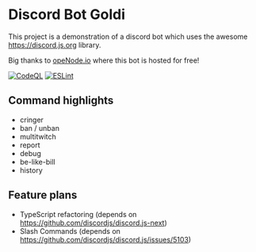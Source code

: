 # Discord Bot Goldi
This project is a demonstration of a discord bot which uses the awesome https://discord.js.org library.

Big thanks to [opeNode.io](https://www.openode.io/) where this bot is hosted for free!

[![CodeQL](https://github.com/Zerotask/discord-bot-goldi/actions/workflows/codeql-analysis.yml/badge.svg)](https://github.com/Zerotask/discord-bot-goldi/actions/workflows/codeql-analysis.yml)
[![ESLint](https://github.com/Zerotask/discord-bot-goldi/actions/workflows/lint.yml/badge.svg)](https://github.com/Zerotask/discord-bot-goldi/actions/workflows/lint.yml)


## Command highlights
- cringer
- ban / unban
- multitwitch
- report
- debug
- be-like-bill
- history

## Feature plans
- TypeScript refactoring (depends on https://github.com/discordjs/discord.js-next)
- Slash Commands (depends on https://github.com/discordjs/discord.js/issues/5103)